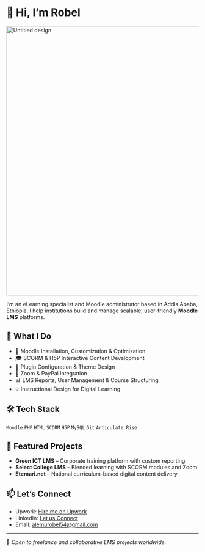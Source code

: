 # 👋 Hi, I’m Robel


<img width="715" height="705" alt="Untitled design" src="https://github.com/user-attachments/assets/afe16895-67c2-4a9f-ba32-38a4b18627a3" />

I’m an eLearning specialist and Moodle administrator based in Addis Ababa, Ethiopia. I help institutions build and manage scalable, user-friendly **Moodle LMS** platforms.

## 💼 What I Do
- 🔧 Moodle Installation, Customization & Optimization  
- 🎓 SCORM & H5P Interactive Content Development  
- 🧩 Plugin Configuration & Theme Design  
- 🔗 Zoom & PayPal Integration  
- 📊 LMS Reports, User Management & Course Structuring  
- 💡 Instructional Design for Digital Learning

## 🛠 Tech Stack
`Moodle` `PHP` `HTML` `SCORM` `H5P` `MySQL` `Git` `Articulate Rise`

## 📁 Featured Projects
- **Green ICT LMS** – Corporate training platform with custom reporting  
- **Select College LMS** – Blended learning with SCORM modules and Zoom  
- **Etemari.net** – National curriculum-based digital content delivery

## 📫 Let’s Connect
- Upwork: [Hire me on Upwork]([https://www.upwork.com/freelancers/~01abcdeyourprofile](https://www.upwork.com/freelancers/~013d751ab3fcbcc84d?mp_source=share))
- LinkedIn: [Let us Connect](https://www.linkedin.com/in/robel-alemu43)
- Email: alemurobel54@gmail.com

---

🚀 *Open to freelance and collaborative LMS projects worldwide.*
